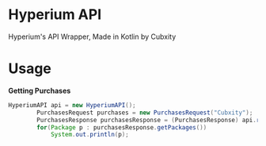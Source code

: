 # Hyperium API
Hyperium's API Wrapper, Made in Kotlin by Cubxity

# Usage
**Getting Purchases**
```java
HyperiumAPI api = new HyperiumAPI();
        PurchasesRequest purchases = new PurchasesRequest("Cubxity");
        PurchasesResponse purchasesResponse = (PurchasesResponse) api.request(purchases);
        for(Package p : purchasesResponse.getPackages())
            System.out.println(p);
```
